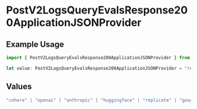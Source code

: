 # PostV2LogsQueryEvalsResponse200ApplicationJSONProvider

## Example Usage

```typescript
import { PostV2LogsQueryEvalsResponse200ApplicationJSONProvider } from "orq-poc-typescript-multi-env-version/models/operations";

let value: PostV2LogsQueryEvalsResponse200ApplicationJSONProvider = "replicate";
```

## Values

```typescript
"cohere" | "openai" | "anthropic" | "huggingface" | "replicate" | "google" | "google-ai" | "azure" | "aws" | "anyscale" | "perplexity" | "groq" | "fal" | "leonardoai" | "nvidia"
```